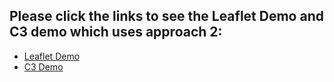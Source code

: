 Please click the links to see the <strong> Leaflet Demo </strong> and <strong> C3 demo </strong> which uses approach 2:
-------------
- [Leaflet Demo](http://dev-my-1st-pantheon-site.pantheonsite.io/Leaflet_Example/)
- [C3 Demo](http://dev-my-1st-pantheon-site.pantheonsite.io/c3demo_2.html)
